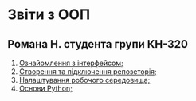 # Звіти з ООП
## Романа Н. студента групи КН-320

 1. [Ознайомлення з інтерфейсом;](../LB_1/README.md)
 1. [Створення та підключення репозеторія;]()
 1. [Налаштування робочого середовища;]()
 1. [Основи Python;]()
